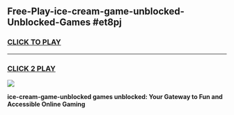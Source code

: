 
## Free-Play-ice-cream-game-unblocked-Unblocked-Games #et8pj
<h3>
<a href="https://news.freeplayer.one?title=ice-cream-game-unblocked&ref=8M">CLICK TO PLAY</a></h3>
<hr>

<h3>
<a href="https://news.freeplayer.one?title=ice-cream-game-unblocked&ref=8M">CLICK 2 PLAY</a>
  
</h3>

<a href="https://news.freeplayer.one?title=ice-cream-game-unblocked&ref=8M"><img src="https://clearcache.store/games.png"></a>


**ice-cream-game-unblocked games unblocked: Your Gateway to Fun and Accessible Online Gaming**
